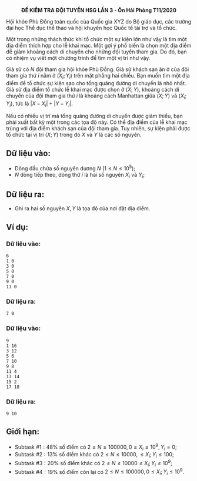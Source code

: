 **<center>ĐỀ KIỂM TRA ĐỘI TUYỂN HSG LẦN 3 - Ôn Hải Phòng T11/2020</center>**

Hội khỏe Phù Đổng toàn quốc của Quốc gia XYZ do Bộ giáo dục, các trường đại học Thể dục thể thao và hội khuyến học Quốc tế tài trợ và tổ chức.

Một trong những thách thức khi tổ chức một sự kiện lớn như vậy là tìm một địa điểm thích hợp cho lễ khai mạc. Một gợi ý phổ biến là chọn một địa điểm để giảm khoảng cách di chuyển cho những đội tuyển tham gia. Do đó, bạn có nhiệm vụ viết một chương trình để tìm một vị trí như vậy.

Giả sử có $N$ đội tham gia hội khỏe Phù Đổng. Giả sử khách sạn ăn ở của đội tham gia thứ $i$ nằm ở $(X_i; Y_i)$ trên mặt phẳng hai chiều. Bạn muốn tìm một địa điểm để tổ chức sự kiện sao cho tổng quãng đường di chuyển là nhỏ nhất. Giả sử địa điểm tổ chức lễ khai mạc được chọn ở $(X; Y)$, khoảng cách di chuyển của đội tham gia thứ $i$ là khoảng cách Manhattan giữa $(X; Y)$ và $(X_i; Y_i)$, tức là $|X - X_i| + |Y - Y_i|$.

Nếu có nhiều vị trí mà tổng quãng đường di chuyển được giảm thiểu, bạn phải xuất bất kỳ một trong các tọa độ này. Có thể địa điểm của lễ khai mạc trùng với địa điểm khách sạn của đội tham gia. Tuy nhiên, sự kiện phải được tổ chức tại vị trí $(X; Y)$ trong đó $X$ và $Y$ là các số nguyên.

## Dữ liệu vào:
- Dòng đầu chứa số nguyên dương $N\ (1 ≤ N ≤ 10^5)$; 
- $N$ dòng tiếp theo, dòng thứ $i$ là hai số nguyên $X_i$ và $Y_i$;

## Dữ liệu ra:
- Ghi ra hai số nguyên $X, Y$ là tọa độ của nơi đặt địa điểm.

## Ví dụ:
### Dữ liệu vào:
```
6
1 0
3 0
5 0
7 0
9 0
11 0
```

### Dữ liệu ra:
```
7 0
```

### Dữ liệu vào:
```
9
1 16
3 12
5 6
7 10
9 8
11 4
13 14
15 2
17 18
```

### Dữ liệu ra:
```
9 10
```

## Giới hạn:
- Subtask $\#1: 48\%$ số điểm có $2 ≤ N ≤ 100000, 0 ≤ X_i ≤ 10^9, Y_i = 0$; 
- Subtask $\#2: 13\%$ số điểm khác có $2 ≤ N ≤ 1000 0, ≤ X_i; Y_i ≤ 100$;
- Subtask $\#3: 20\%$ số điểm khác có $2 ≤ N ≤ 1000 0 ≤ X_i; Y_i ≤ 10^9$;
- Subtask $\#4: 19\%$ số điểm còn lại có $2 ≤ N ≤ 100000, 0 ≤ X_i; Y_i ≤ 10^9$.